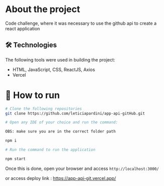 # About the project
Code challenge, where it was necessary to use the github api to create a react application

## 🛠 Technologies

The following tools were used in building the project:

- HTML, JavaScript, CSS, ReactJS, Axios
- Vercel

# 👷 How to run

```bash
# Clone the following repositories
git clone https://github.com/leticiapardini/app-api-gitHub.git

# Open any IDE of your choice and run the command:

OBS: make sure you are in the correct folder path

npm i

# Run the command to run the application

npm start

```

Once this is done, open your browser and access `http://localhost:3000/`


or access deploy link : https://app-api-git.vercel.app/
